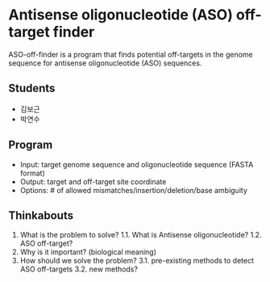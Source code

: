 # Antisense oligonucleotide (ASO) off-target finder

ASO-off-finder is a program that finds potential off-targets in the genome sequence for antisense oligonucleotide (ASO) sequences.

## Students

* 김보근
* 박연수

## Program

* Input: target genome sequence and oligonucleotide sequence (FASTA format)
* Output: target and off-target site coordinate
* Options: # of allowed mismatches/insertion/deletion/base ambiguity

## Thinkabouts

1. What is the problem to solve?
  1.1. What is Antisense oligonucleotide?
  1.2. ASO off-target?
2. Why is it important? (biological meaning)
3. How should we solve the problem?
  3.1. pre-existing methods to detect ASO off-targets
  3.2. new methods?




